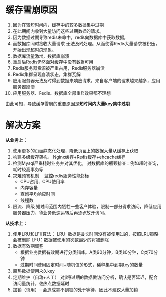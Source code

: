 # **缓存雪崩原因**
1. 因为在较短时间内，缓存中的较多数据集中过期
2. 在此期间内收到大量访问这些过期数据的请求。
3. 因为数据过期导致redis未命中，redis向数据库中获取数据。
4. 而数据库同时接收大量请求 无法及时处理。从而使得Redis大量请求被积压，开始出现超时的现象。
5. 数据库流量激增，数据库崩溃
6. 重启后Redis仍然面对缓存中没有数据可用
7. Redis服务器资源被严重占用，Redis服务器崩溃
8. Redis集群呈现崩溃状态，集群瓦解
9. 应用服务器无法及时得到数据来响应请求，来自客户端的请求越来越多，应用服务器崩溃
10. 应用服务器、Redis、数据库全部重启效果都不理想

由此可知，导致缓存雪崩的重要原因是**短时间内大量key集中过期**


# 解决方案
**从业务上：**
1. 使用更多的页面静态化处理，降低页面上的数据大量从缓存上获取
2. 构建多级缓存架构。 Nginx缓存+Redis缓存+ehcache缓存
3. 检测Mysql严重耗时业务并对其优化。
   对数据库的瓶颈排查：例如超时查询，耗时较高事务等
4. 灾难预警机制：
   监控redis服务性能指标
   - CPU占用、CPU使用率
   - 内存容量
   - 查询平均响应时间
   - 线程数
5. 限流、降级
   短时间范围内牺牲一些客户体验，限制一部分请求访问，降低应用服务器压力，待业务低速运转后再逐步放开访问。

**从技术上：**
1. 使用LRU和LFU算法：
   LRU: 数据是最长时间没有被使用过的，按照LRU策略会被删除
   LFU：数据被使用的次数最少的将被删除
2. 数据有效期调整
   - 根据业务数据有效期进行分类错峰。A类90分钟，B类80分钟，C类70分钟
   - 过期时间使用固定时间+随机值的形式，稀释集中到期key的数量
3. 超热数据使用永久key
4. 定期维护（自动+人工）
   对ji将过期的数据做访问分析，确认是否延迟，配合访问量统计，做热点数据延时
5. 加锁（慎用）--会造成拿不到锁的处于等待，因此不建议大量加锁